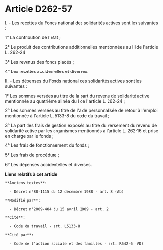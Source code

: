 # Article D262-57

I. - Les recettes du Fonds national des solidarités actives sont les suivantes : 

1° La contribution de l'Etat ; 

2° Le produit des contributions additionnelles mentionnées au III de l'article L. 262-24 ; 

3° Les revenus des fonds placés ; 

4° Les recettes accidentelles et diverses. 

II. - Les dépenses du Fonds national des solidarités actives sont les suivantes : 

1° Les sommes versées au titre de la part du revenu de solidarité active mentionnée au quatrième alinéa du I de l'article L.
262-24 ; 

2° Les sommes versées au titre de l'aide personnalisée de retour à l'emploi mentionnée à l'article L. 5133-8 du code du
travail ; 

3° La part des frais de gestion exposés au titre du versement du revenu de solidarité active par les organismes mentionnés à
l'article L. 262-16 et prise en charge par le fonds ; 

4° Les frais de fonctionnement du fonds ; 

5° Les frais de procédure ; 

6° Les dépenses accidentelles et diverses.

**Liens relatifs à cet article**

	**Anciens textes**:

	  - Décret n°88-1115 du 12 décembre 1988 - art. 8 (Ab)

	**Modifié par**:

	  - Décret n°2009-404 du 15 avril 2009 - art. 2

	**Cite**:

	  - Code du travail - art. L5133-8

	**Cité par**:

	  - Code de l'action sociale et des familles - art. R542-6 (VD)

